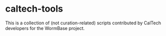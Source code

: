# caltech-tools
This is a collection of (not curation-related) scripts contributed by CalTech developers for the WormBase project.
